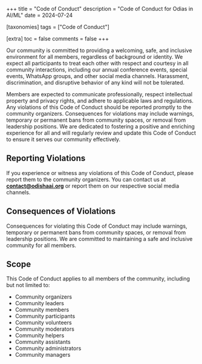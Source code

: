 +++
title = "Code of Conduct"
description = "Code of Conduct for Odias in AI/ML"
date = 2024-07-24

[taxonomies]
tags = ["Code of Conduct"]

[extra]
toc = false
comments = false
+++

Our community is committed to providing a welcoming, safe, and inclusive environment for all members, regardless of background or identity. We expect all participants to treat each other with respect and courtesy in all community interactions, including our annual conference events, special events, WhatsApp groups, and other social media channels. Harassment, discrimination, and disruptive behavior of any kind will not be tolerated.

Members are expected to communicate professionally, respect intellectual property and privacy rights, and adhere to applicable laws and regulations. Any violations of this Code of Conduct should be reported promptly to the community organizers. Consequences for violations may include warnings, temporary or permanent bans from community spaces, or removal from leadership positions. We are dedicated to fostering a positive and enriching experience for all and will regularly review and update this Code of Conduct to ensure it serves our community effectively.

## Reporting Violations

If you experience or witness any violations of this Code of Conduct, please report them to the community organizers. You can contact us at **contact@odishaai.org** or report them on our respective social media channels.

## Consequences of Violations

Consequences for violating this Code of Conduct may include warnings, temporary or permanent bans from community spaces, or removal from leadership positions. We are committed to maintaining a safe and inclusive community for all members.

## Scope

This Code of Conduct applies to all members of the community, including but not limited to:

* Community organizers
* Community leaders
* Community members
* Community participants
* Community volunteers
* Community moderators
* Community helpers
* Community assistants
* Community administrators
* Community managers